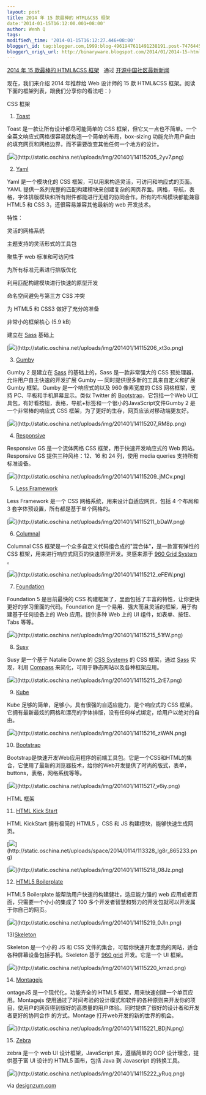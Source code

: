 ```yaml
--- 
layout: post 
title: 2014 年 15 款最棒的 HTML&CSS 框架 
date:'2014-01-15T16:12:00.001+08:00' 
author: Wenh Q
tags:
modified\_time: '2014-01-15T16:12:27.446+08:00' 
blogger\_id: tag:blogger.com,1999:blog-4961947611491238191.post-7476445779367611251
blogger\_orig\_url: http://binaryware.blogspot.com/2014/01/2014-15-html.html
--- 
```

[2014 年 15
款最棒的 HTML&CSS
框架](http://www.oschina.net/news/47858/top-15-html-css-framework) 
 通过 [开源中国社区最新新闻](http://www.oschina.net/?from=rss)



现在，我们来介绍 2014 年推荐给 Web 设计师的 15 款 HTML&CSS
框架。阅读下面的框架列表，跟我们分享你的看法吧：）

CSS 框架

1) [Toast](http://www.oschina.net/p/toast-css-framework)



Toast 是一款让所有设计都尽可能简单的 CSS
框架，但它又一点也不简单。一个全英文响应式网格很容易就构造一个简单的布局，box-sizing
功能允许用户自由的填充网页和网格边界，而不需要改变其他任何一个地方的设计。



[![](https://images-blogger-opensocial.googleusercontent.com/gadgets/proxy?url=http%3A%2F%2Fstatic.oschina.net%2Fuploads%2Fimg%2F201401%2F14115205_2yv7.png&container=blogger&gadget=a&rewriteMime=image%2F*)](http://static.oschina.net/uploads/img/201401/14115205_2yv7.png)

2) [Yaml](http://www.oschina.net/p/yaml-css-framework)



Yaml 是一个模块化的 CSS
框架，可以用来构造灵活，可访问和响应式的页面。YAML
提供一系列完整的匹配构建模块来创建复杂的网页界面。网格，导航，表格，字体排版模块和所有附件都能进行无缝的协同合作。所有的布局模块都能兼容
HTML5 和 CSS 3，还很容易兼容其他最新的 web 开发技术。



特性：





灵活的网格系统





主题支持的灵活形式的工具包





聚焦于 web 标准和可访问性





为所有标准元素进行排版优化





利用匹配构建模块进行快速的原型开发





命名空间避免与第三方 CSS 冲突





为 HTML5 和 CSS3 做好了充分的准备





非常小的框架核心 (5.9 kB)





建立在 [Sass](http://www.oschina.net/p/sass) 基础上



[![](https://images-blogger-opensocial.googleusercontent.com/gadgets/proxy?url=http%3A%2F%2Fstatic.oschina.net%2Fuploads%2Fimg%2F201401%2F14115206_xt3o.png&container=blogger&gadget=a&rewriteMime=image%2F*)](http://static.oschina.net/uploads/img/201401/14115206_xt3o.png)

3) [Gumby](http://www.oschina.net/p/gumby)



Gumby 2 是建立在 [Sass](http://www.oschina.net/p/sass) 的基础上的，Sass
是一款非常强大的 CSS 预处理器，允许用户自主快速的开发扩展 Gumby —
同时提供很多新的工具来自定义和扩展 Gumby 框架。Gumby 是一个响应式的以及
960 像素宽度的 CSS 网格框架，支持 PC、平板和手机屏幕显示。类似 Twitter
的 [Bootstrap](http://www.oschina.net/p/bootstrap)，它包括一个Web
UI工具包，有好看按钮，表格，导航+标签和一个很小的JavaScript文件Gumby 2
是一个非常棒的响应式 CSS 框架，为了更好的生存，网页应该对移动端更友好。



[![](https://images-blogger-opensocial.googleusercontent.com/gadgets/proxy?url=http%3A%2F%2Fstatic.oschina.net%2Fuploads%2Fimg%2F201401%2F14115207_RM8p.png&container=blogger&gadget=a&rewriteMime=image%2F*)](http://static.oschina.net/uploads/img/201401/14115207_RM8p.png)



4) [Responsive](http://www.oschina.net/p/responsive-gs)



Responsive GS 是一个流体网格 CSS 框架，用于快速开发响应式的 Web
网站。Responsive GS 提供三种风格：12、16 和 24 列，使用 media queries
支持所有标准设备。



[![](https://images-blogger-opensocial.googleusercontent.com/gadgets/proxy?url=http%3A%2F%2Fstatic.oschina.net%2Fuploads%2Fimg%2F201401%2F14115209_jMCv.png&container=blogger&gadget=a&rewriteMime=image%2F*)](http://static.oschina.net/uploads/img/201401/14115209_jMCv.png)

5) [Less Framework](http://www.oschina.net/p/less-framework)



Less Framework 是一个 CSS 网格系统，用来设计自适应网页，包括 4 个布局和
3 套字体预设置，所有都是基于单个网格的。



[![](https://images-blogger-opensocial.googleusercontent.com/gadgets/proxy?url=http%3A%2F%2Fstatic.oschina.net%2Fuploads%2Fimg%2F201401%2F14115211_bDaW.png&container=blogger&gadget=a&rewriteMime=image%2F*)](http://static.oschina.net/uploads/img/201401/14115211_bDaW.png)

6) [Columnal](http://www.oschina.net/p/columnal)



Columnal CSS 框架是一个众多自定义代码组合成的"混合体"，是一款富有弹性的
CSS 框架，用来进行响应式网页的快速原型开发。灵感来源于 [960 Grid
System](http://www.oschina.net/p/960-grid-system) 。



[![](https://images-blogger-opensocial.googleusercontent.com/gadgets/proxy?url=http%3A%2F%2Fstatic.oschina.net%2Fuploads%2Fimg%2F201401%2F14115212_eFEW.png&container=blogger&gadget=a&rewriteMime=image%2F*)](http://static.oschina.net/uploads/img/201401/14115212_eFEW.png)

7) [Foundation](http://www.oschina.net/p/foundation)



Foundation 5 是目前最快的 CSS
构建框架了，里面包括了丰富的特性，让你更快更好的学习里面的代码。Foundation
是一个易用、强大而且灵活的框架，用于构建基于任何设备上的 Web
应用。提供多种 Web 上的 UI 组件，如表单、按钮、Tabs 等等。



[![](https://images-blogger-opensocial.googleusercontent.com/gadgets/proxy?url=http%3A%2F%2Fstatic.oschina.net%2Fuploads%2Fimg%2F201401%2F14115215_51fW.png&container=blogger&gadget=a&rewriteMime=image%2F*)](http://static.oschina.net/uploads/img/201401/14115215_51fW.png)

8) [Susy](http://www.oschina.net/p/susy)



Susy 是一个基于 Natalie Downe 的 [CSS
Systems](http://www.slideshare.net/nataliedowne/css-systems-presentation)
的 CSS 框架，通过 [Sass](http://www.oschina.net/p/sass) 实现，利用
[Compass](http://www.oschina.net/p/compass+css)
来简化，可用于静态网站以及各种框架应用。



[![](https://images-blogger-opensocial.googleusercontent.com/gadgets/proxy?url=http%3A%2F%2Fstatic.oschina.net%2Fuploads%2Fimg%2F201401%2F14115215_2rE7.png&container=blogger&gadget=a&rewriteMime=image%2F*)](http://static.oschina.net/uploads/img/201401/14115215_2rE7.png)

9) [Kube](http://www.oschina.net/p/kube)



Kube 足够的简单，足够小，具有很强的自适应能力，是个响应式的 CSS
框架。它拥有最新最炫的网格和漂亮的字体排版，没有任何样式绑定，给用户以绝对的自由。



[![](https://images-blogger-opensocial.googleusercontent.com/gadgets/proxy?url=http%3A%2F%2Fstatic.oschina.net%2Fuploads%2Fimg%2F201401%2F14115216_zWAN.png&container=blogger&gadget=a&rewriteMime=image%2F*)](http://static.oschina.net/uploads/img/201401/14115216_zWAN.png)

10) [Bootstrap](http://twbs.github.io/bootstrap/)



Bootstrap是快速开发Web应用程序的前端工具包。它是一个CSS和HTML的集合，它使用了最新的浏览器技术，给你的Web开发提供了时尚的版式，表单，buttons，表格，网格系统等等。



[![](https://images-blogger-opensocial.googleusercontent.com/gadgets/proxy?url=http%3A%2F%2Fstatic.oschina.net%2Fuploads%2Fimg%2F201401%2F14115217_v6iy.png&container=blogger&gadget=a&rewriteMime=image%2F*)](http://static.oschina.net/uploads/img/201401/14115217_v6iy.png)





HTML 框架

11) [HTML Kick Start](http://www.oschina.net/p/html-kickstart)



HTML KickStart 拥有极简的 HTML5 ，CSS 和 JS
构建模块，能够快速生成网页。



[![](https://images-blogger-opensocial.googleusercontent.com/gadgets/proxy?url=http%3A%2F%2Fstatic.oschina.net%2Fuploads%2Fspace%2F2014%2F0114%2F113328_lg8r_865233.png&container=blogger&gadget=a&rewriteMime=image%2F*)](http://static.oschina.net/uploads/space/2014/0114/113328_lg8r_865233.png)



[![](https://images-blogger-opensocial.googleusercontent.com/gadgets/proxy?url=http%3A%2F%2Fstatic.oschina.net%2Fuploads%2Fimg%2F201401%2F14115218_08Jz.png&container=blogger&gadget=a&rewriteMime=image%2F*)](http://static.oschina.net/uploads/img/201401/14115218_08Jz.png)

12) [HTML5 Boilerplate](http://www.oschina.net/p/html5-boilerplate)



HTML5 Boilerplate 能帮助用户快速的构建健壮，适应能力强的 web
应用或者页面，只需要一个小小的集成了 100
多个开发者智慧和努力的开发包就可以开发属于你自己的网页。



[![](https://images-blogger-opensocial.googleusercontent.com/gadgets/proxy?url=http%3A%2F%2Fstatic.oschina.net%2Fuploads%2Fimg%2F201401%2F14115219_0Jln.png&container=blogger&gadget=a&rewriteMime=image%2F*)](http://static.oschina.net/uploads/img/201401/14115219_0Jln.png)

13)[Skeleton](http://www.oschina.net/p/skeleton)



Skeleton 是一个小的 JS 和 CSS
文件的集合，可帮你快速开发漂亮的网站，适合各种屏幕设备包括手机。Skeleton
基于 [960 grid](http://www.oschina.net/p/960-grid-system) 开发。它是一个
UI 框架。



[![](https://images-blogger-opensocial.googleusercontent.com/gadgets/proxy?url=http%3A%2F%2Fstatic.oschina.net%2Fuploads%2Fimg%2F201401%2F14115220_kmzd.png&container=blogger&gadget=a&rewriteMime=image%2F*)](http://static.oschina.net/uploads/img/201401/14115220_kmzd.png)

14) [Montagejs](http://www.oschina.net/p/montage)



ontageJS 是一个现代化，功能齐全的 HTML5
框架，用来快速创建一个单页应用。Montagejs
使用通过了时间考验的设计模式和软件的各种原则来开发你的项目，使用户的网页得到很好的高质量的用户体验。同时提供了很好的设计者和开发者更好的协同合作
的方式。Montage 打开web开发的新的世界的机会。



[![](https://images-blogger-opensocial.googleusercontent.com/gadgets/proxy?url=http%3A%2F%2Fstatic.oschina.net%2Fuploads%2Fimg%2F201401%2F14115221_BDjN.png&container=blogger&gadget=a&rewriteMime=image%2F*)](http://static.oschina.net/uploads/img/201401/14115221_BDjN.png)

15) [Zebra](http://www.oschina.net/p/zebra-js)



zebra 是一个 web UI 设计框架，JavaScript 库，遵循简单的 OOP
设计理念，提供基于富 UI 设计的 HTML5 画布，包括 Java 到 Javascript
的转换工具。



[![](https://images-blogger-opensocial.googleusercontent.com/gadgets/proxy?url=http%3A%2F%2Fstatic.oschina.net%2Fuploads%2Fimg%2F201401%2F14115222_yRuq.png&container=blogger&gadget=a&rewriteMime=image%2F*)](http://static.oschina.net/uploads/img/201401/14115222_yRuq.png)



via
[designzum.com](http://designzum.com/2014/01/13/best-html-css-frameworks-2014-for-web-designers/)

